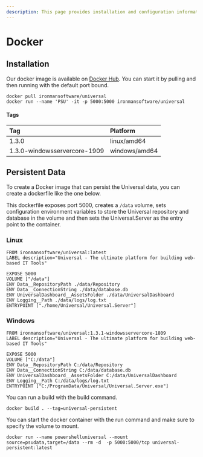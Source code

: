 ```yaml
---
description: This page provides installation and configuration information for Docker.
---
```


# Docker

## Installation

Our docker image is available on [Docker Hub](https://hub.docker.com/r/ironmansoftware/universal). You can start it by pulling and then running with the default port bound. 

```text
docker pull ironmansoftware/universal
docker run --name 'PSU' -it -p 5000:5000 ironmansoftware/universal 
```

#### Tags

| Tag | Platform |
| :--- | :--- |
| 1.3.0 | linux/amd64 |
| 1.3.0-windowsservercore-1909 | windows/amd64 |

## Persistent Data

To create a Docker image that can persist the Universal data, you can create a dockerfile like the one below. 

This dockerfile exposes port 5000, creates a `/data` volume, sets configuration environment variables to store the Universal repository and database in the volume and then sets the Universal.Server as the entry point to the container. 

### Linux

```text
FROM ironmansoftware/universal:latest
LABEL description="Universal - The ultimate platform for building web-based IT Tools" 

EXPOSE 5000
VOLUME ["/data"]
ENV Data__RepositoryPath ./data/Repository
ENV Data__ConnectionString ./data/database.db
ENV UniversalDashboard__AssetsFolder ./data/UniversalDashboard 
ENV Logging__Path ./data/logs/log.txt
ENTRYPOINT ["./home/Universal/Universal.Server"]
```

### Windows

```text
FROM ironmansoftware/universal:1.3.1-windowsservercore-1809
LABEL description="Universal - The ultimate platform for building web-based IT Tools" 

EXPOSE 5000
VOLUME ["C:/data"]
ENV Data__RepositoryPath C:/data/Repository
ENV Data__ConnectionString C:/data/database.db
ENV UniversalDashboard__AssetsFolder C:/data/UniversalDashboard 
ENV Logging__Path C:/data/logs/log.txt
ENTRYPOINT ["C:/ProgramData/Universal/Universal.Server.exe"]
```

You can run a build with the build command.

```text
docker build . --tag=universal-persistent
```

You can start the docker container with the run command and make sure to specify the volume to mount. 

```text
docker run --name powershelluniversal --mount source=psudata,target=/data --rm -d  -p 5000:5000/tcp universal-persistent:latest
```

